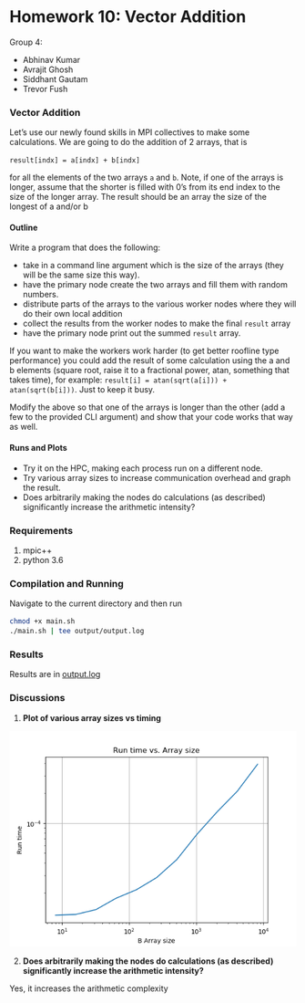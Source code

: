 # Homework 10: Vector Addition

Group 4: 
- Abhinav Kumar
- Avrajit Ghosh
- Siddhant Gautam
- Trevor Fush

### Vector Addition

Let’s use our newly found skills in MPI collectives to make some calculations. We are going to do the addition of 2 arrays, that is

`result[indx] = a[indx] + b[indx]`

for all the elements of the two arrays `a` and `b`. Note, if one of the arrays is longer, assume that the shorter is filled with 0’s from its end index to the size of the longer array. The result should be an array the size of the longest of a and/or b

#### Outline
Write a program that does the following:

- take in a command line argument which is the size of the arrays (they will be the same size this way).
- have the primary node create the two arrays and fill them with random numbers.
- distribute parts of the arrays to the various worker nodes where they will do their own local addition
- collect the results from the worker nodes to make the final `result` array
- have the primary node print out the summed `result` array.

If you want to make the workers work harder (to get better roofline type performance) you could add the result of some calculation using the a and b elements (square root, raise it to a fractional power, atan, something that takes time), for example: `result[i] = atan(sqrt(a[i])) + atan(sqrt(b[i]))`. Just to keep it busy.

Modify the above so that one of the arrays is longer than the other (add a few to the provided CLI argument) and show that your code works that way as well.

#### Runs and Plots

- Try it on the HPC, making each process run on a different node. 
- Try various array sizes to increase communication overhead and graph the result. 
- Does arbitrarily making the nodes do calculations (as described) significantly increase the arithmetic intensity?

### Requirements
1. mpic++
2. python 3.6

### Compilation and Running
Navigate to the current directory and then run
```bash
chmod +x main.sh
./main.sh | tee output/output.log

```


### Results 
Results are in [output.log](output/output.log)

### Discussions
1. **Plot of various array sizes vs timing**

![Final Plot](output/timing_vs_array_size.png)

2. **Does arbitrarily making the nodes do calculations (as described) significantly increase the arithmetic intensity?**

Yes, it increases the arithmetic complexity



